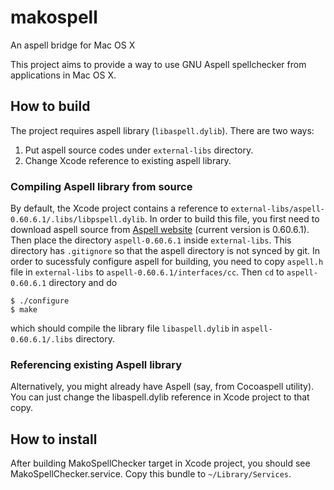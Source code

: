 # makospell

An aspell bridge for Mac OS X

This project aims to provide a way to use GNU Aspell spellchecker from applications in Mac OS X.

## How to build

The project requires aspell library (`libaspell.dylib`). There are two ways:

1. Put aspell source codes under `external-libs` directory.
2. Change Xcode reference to existing aspell library.

### Compiling Aspell library from source

By default, the Xcode project contains a reference to `external-libs/aspell-0.60.6.1/.libs/libpspell.dylib`.
In order to build this file, you first need to download aspell source from [Aspell website](http://aspell.net/) (current version is 0.60.6.1).
Then place the directory `aspell-0.60.6.1` inside `external-libs`.
This directory has `.gitignore` so that the aspell directory is not synced by git.
In order to sucessfuly configure aspell for building, you need to copy `aspell.h` file in `external-libs` to `aspell-0.60.6.1/interfaces/cc`.
Then `cd` to `aspell-0.60.6.1` directory and do

    $ ./configure
    $ make

which should compile the library file `libaspell.dylib` in `aspell-0.60.6.1/.libs` directory.

### Referencing existing Aspell library

Alternatively, you might already have Aspell (say, from Cocoaspell utility).
You can just change the libaspell.dylib reference in Xcode project to that copy.

## How to install

After building MakoSpellChecker target in Xcode project, you should see MakoSpellChecker.service.
Copy this bundle to `~/Library/Services`.
